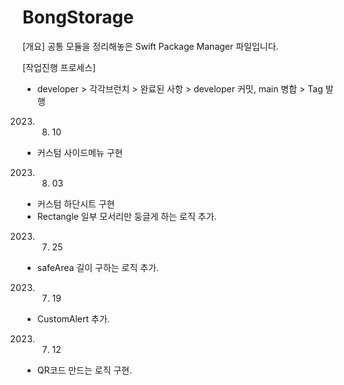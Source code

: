 # BongStorage

[개요]
공통 모듈을 정리해놓은 Swift Package Manager 파일입니다.

[작업진행 프로세스]
- developer > 각각브런치 > 완료된 사항 > developer 커밋, main 병합 > Tag 발행


2023. 08. 10
- 커스텀 사이드메뉴 구현

2023. 08. 03
- 커스텀 하단시트 구현
- Rectangle 일부 모서리만 둥글게 하는 로직 추가. 

2023. 07. 25 
- safeArea 길이 구하는 로직 추가.

2023. 07. 19
- CustomAlert 추가.

2023. 07. 12
- QR코드 만드는 로직 구현.
